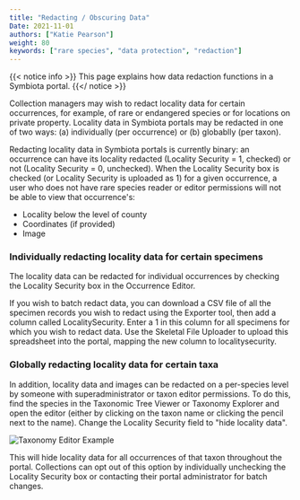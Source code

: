 ```yaml
---
title: "Redacting / Obscuring Data"
Date: 2021-11-01
authors: ["Katie Pearson"]
weight: 80
keywords: ["rare species", "data protection", "redaction"]
---
```


{{< notice info >}}
  This page explains how data redaction functions in a Symbiota portal.
{{</ notice >}}

Collection managers may wish to redact locality data for certain occurrences, for example, of rare or endangered species or for locations on private property. Locality data in Symbiota portals may be redacted in one of two ways: (a) individually (per occurrence) or (b) globablly (per taxon).

Redacting locality data in Symbiota portals is currently binary: an occurrence can have its locality redacted (Locality Security = 1, checked) or not (Locality Security = 0, unchecked). When the Locality Security box is checked (or Locality Security is uploaded as 1) for a given occurrence, a user who does not have rare species reader or editor permissions will not be able to view that occurrence's:
  * Locality below the level of county
  * Coordinates (if provided)
  * Image

### Individually redacting locality data for certain specimens

The locality data can be redacted for individual occurrences by checking the Locality Security box in the Occurrence Editor.

If you wish to batch redact data, you can download a CSV file of all the specimen records you wish to redact using the Exporter tool, then add a column called LocalitySecurity. Enter a 1 in this column for all specimens for which you wish to redact data. Use the Skeletal File Uploader to upload this spreadsheet into the portal, mapping the new column to localitysecurity.

### Globally redacting locality data for certain taxa

In addition, locality data and images can be redacted on a per-species level by someone with superadministrator or taxon editor permissions. To do this, find the species in the Taxonomic Tree Viewer or Taxonomy Explorer and open the editor (either by clicking on the taxon name or clicking the pencil next to the name). Change the Locality Security field  to "hide locality data".

![Taxonomy Editor Example](/symbiota-docs/images/taxoneditorexample.PNG)

This will hide locality data for all occurrences of that taxon throughout the portal. Collections can opt out of this option by individually unchecking the Locality Security box or contacting their portal administrator for batch changes.
